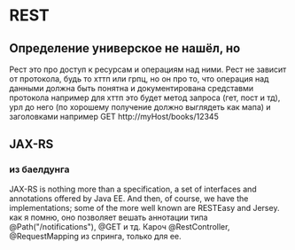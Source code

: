 # REST
## Определение универское не нашёл, но
Рест это про доступ к ресурсам и операциям над ними. Рест не зависит от протокола, будь то хттп или грпц, но он про то, что операция над данными должна быть понятна и документирована средставми протокола
например для хттп это будет метод запроса (гет, пост и тд), урл до него (по хорошему получение должно выглядеть как мапа) и заголовками
например GET http://myHost/books/12345

## JAX-RS
### из баелдунга
JAX-RS is nothing more than a specification, a set of interfaces and annotations offered by Java EE. And then, of course, we have the implementations; some of the more well known are RESTEasy and Jersey.
как я помню, оно позволяет вешать аннотации типа @Path("/notifications"), @GET и тд. Кароч @RestController, @RequestMapping из спринга, только для ее.
